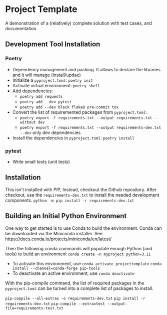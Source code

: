 # Project Template
A demonstration of a (relatively) complete solution with test cases, and documentation.

## Development Tool Installation
### Poetry
- Dependency management and packing. It allows to declare the libraries and it will manage (install/updae)
- Initialize a `pyproject.toml`: `poetry init`
- Activate virtual environment: `poetry shell`
- Add dependencies: 
    - `poetry add requests`
    - `poetry add --dev pytest`
    - `poetry add --dev black flake8 pre-commit tox`
- Convert the list of requiremented packages from `pyproject.toml`:
    - `poetry export -f requirements.txt --output requirements.txt --without dev`
    - `poetry export -f requirements.txt --output requirements-dev.txt --dev` only dev dependencies
- Install the dependencies in `pyproject.toml`: `poetry install`

### pytest
- Write small tests (unit tests)

## Installation
This isn't installed with PIP, Instead, checkout the Github repository.
After checkout, use the `requirements-dev.txt` to install the needed development components.
`python -m pip install -r requirements-dev.txt`

## Building an Initial Python Environment
One way to get started is to use Conda to build the environment. Conda can be downloaded via the Miniconda installer. See https://docs.conda.io/projects/miniconda/en/latest/

Then the following conda commands will populate enough Python (and tools) to build an environment
`conda create -n myproject python=3.11`
- To activate this environment, use
`conda activate projecttemplate`
`conda install --channel=conda-forge pip-tools`
- To deactivate an active environment, use
`conda deactivate`

With the pip-compile command, the list of required packages in the `pyproject.toml` can be turned into a complete list of packages to install.

`pip-compile --all-extras -o requirements-dev.txt`
`pip install -r requirements-dev.txt`
`pip-compile --extra=test --output-file=requirements-test.txt`